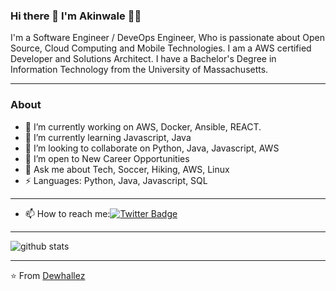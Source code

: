 ### Hi there 👋 I'm Akinwale 👨‍💻
I'm a Software Engineer / DeveOps Engineer, Who is passionate about Open Source, Cloud Computing and Mobile Technologies. I am a AWS certified Developer and Solutions Architect. I have a Bachelor's Degree in Information Technology from the University of Massachusetts.

--------------------------------------------------------------------------------------------------------------------------------------------------------------------
### About

- 🔭 I’m currently working on AWS, Docker, Ansible, REACT.
- 🌱 I’m currently learning Javascript, Java
- 👯 I’m looking to collaborate on Python, Java, Javascript, AWS
- 🤔 I’m open to New Career Opportunities
- 💬 Ask me about Tech, Soccer, Hiking, AWS, Linux
- ⚡ Languages: Python, Java, Javascript, SQL

-------------------------------------------------------------------------------------------------------------------------------------------------------------------

- 📫 How to reach me:[![Twitter Badge](https://img.shields.io/badge/Twitter-1DA1F2?style=for-the-badge&logo=twitter&logoColor=white&link=https://twitter.com/dewhallez)](https://twitter.com/dewhallez)

-------------------------------------------------------------------------------------------------------------------------------------------------------------------

![github stats](https://github-readme-stats.vercel.app/api?username=dewhallez&show_icons=true)

--------------------------------------------------------------------------------------------------------------------------------------------------------------------


⭐️ From [Dewhallez](https://github.com/dewhallez)

